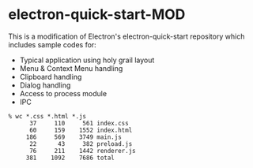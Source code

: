 # electron-quick-start-MOD

This is a modification of Electron's electron-quick-start repository which includes sample codes for:

* Typical application using holy grail layout
* Menu & Context Menu handling
* Clipboard handling
* Dialog handling
* Access to process module
* IPC

```
% wc *.css *.html *.js
      37     110     561 index.css
      60     159    1552 index.html
     186     569    3749 main.js
      22      43     382 preload.js
      76     211    1442 renderer.js
     381    1092    7686 total
```
